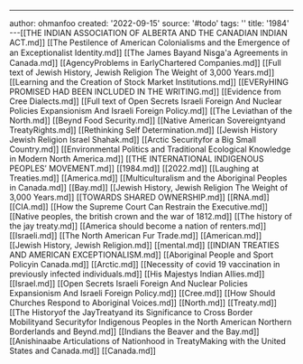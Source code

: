 ---
author: ohmanfoo
created: '2022-09-15'
source: '#todo'
tags: ''
title: '1984'
---[[THE INDIAN ASSOCIATION OF ALBERTA AND THE CANADIAN INDIAN ACT.md]]
[[The Pestilence of American Colonialisms and the Emergence of an Exceptionalist Identity.md]]
[[The James Bayand Nisg̲a'a Agreements in Canada.md]]
[[AgencyProblems in EarlyChartered Companies.md]]
[[Full text of Jewish History, Jewish Religion The Weight of 3,000 Years.md]]
[[Learning and the Creation of Stock Market Institutions.md]]
[[EVERyHING PROMISED HAD BEEN INCLUDED IN THE WRITING.md]]
[[Evidence from Cree Dialects.md]]
[[Full text of Open Secrets Israeli Foreign And Nuclear Policies Expansionism And Israeli Foreign Policy.md]]
[[The Leviathan of the North.md]]
[[Beynd Food Security.md]]
[[Native American Sovereigntyand TreatyRights.md]]
[[Rethinking Self Determination.md]]
[[Jewish History Jewish Religion Israel Shahak.md]]
[[Arctic Securityfor a Big Small Country.md]]
[[Environmental Politics and Traditional Ecological Knowledge in Modern North America.md]]
[[THE INTERNATIONAL INDIGENOUS PEOPLES’ MOVEMENT.md]]
[[1984.md]]
[[2022.md]]
[[Laughing at Treaties.md]]
[[America.md]]
[[Multiculturalism and the Aboriginal Peoples in Canada.md]]
[[Bay.md]]
[[Jewish History, Jewish Religion The Weight of 3,000 Years.md]]
[[TOWARDS SHARED OWNERSHIP.md]]
[[RNA.md]]
[[CIA.md]]
[[How the Supreme Court Can Restrain the Executive.md]]
[[Native peoples, the british crown and the war of 1812.md]]
[[The history of the jay treaty.md]]
[[America should become a nation of renters.md]]
[[Israeli.md]]
[[The North American Fur Trade.md]]
[[American.md]]
[[Jewish History, Jewish Religion.md]]
[[mental.md]]
[[INDIAN TREATIES AND AMERICAN EXCEPTIONALISM.md]]
[[Aboriginal People and Sport Policyin Canada.md]]
[[Arctic.md]]
[[Necessity of covid 19 vaccination in previously infected individuals.md]]
[[His Majestys Indian Allies.md]]
[[Israel.md]]
[[Open Secrets Israeli Foreign And Nuclear Policies Expansionism And Israeli Foreign Policy.md]]
[[Cree.md]]
[[How Should Churches Respond to Aboriginal Voices.md]]
[[North.md]]
[[Treaty.md]]
[[The Historyof the JayTreatyand its Significance to Cross Border Mobilityand Securityfor Indigenous Peoples in the North American Northern Borderlands and Beynd.md]]
[[Indians the Beaver and the Bay.md]]
[[Anishinaabe Articulations of Nationhood in TreatyMaking with the United States and Canada.md]]
[[Canada.md]]
